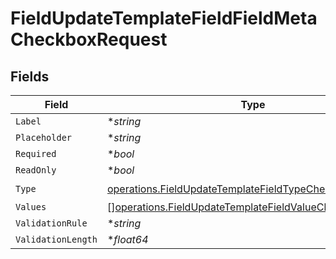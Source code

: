 # FieldUpdateTemplateFieldFieldMetaCheckboxRequest


## Fields

| Field                                                                                                                              | Type                                                                                                                               | Required                                                                                                                           | Description                                                                                                                        |
| ---------------------------------------------------------------------------------------------------------------------------------- | ---------------------------------------------------------------------------------------------------------------------------------- | ---------------------------------------------------------------------------------------------------------------------------------- | ---------------------------------------------------------------------------------------------------------------------------------- |
| `Label`                                                                                                                            | **string*                                                                                                                          | :heavy_minus_sign:                                                                                                                 | N/A                                                                                                                                |
| `Placeholder`                                                                                                                      | **string*                                                                                                                          | :heavy_minus_sign:                                                                                                                 | N/A                                                                                                                                |
| `Required`                                                                                                                         | **bool*                                                                                                                            | :heavy_minus_sign:                                                                                                                 | N/A                                                                                                                                |
| `ReadOnly`                                                                                                                         | **bool*                                                                                                                            | :heavy_minus_sign:                                                                                                                 | N/A                                                                                                                                |
| `Type`                                                                                                                             | [operations.FieldUpdateTemplateFieldTypeCheckboxRequest2](../../models/operations/fieldupdatetemplatefieldtypecheckboxrequest2.md) | :heavy_check_mark:                                                                                                                 | N/A                                                                                                                                |
| `Values`                                                                                                                           | [][operations.FieldUpdateTemplateFieldValueCheckbox](../../models/operations/fieldupdatetemplatefieldvaluecheckbox.md)             | :heavy_minus_sign:                                                                                                                 | N/A                                                                                                                                |
| `ValidationRule`                                                                                                                   | **string*                                                                                                                          | :heavy_minus_sign:                                                                                                                 | N/A                                                                                                                                |
| `ValidationLength`                                                                                                                 | **float64*                                                                                                                         | :heavy_minus_sign:                                                                                                                 | N/A                                                                                                                                |